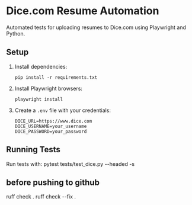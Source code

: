 # Dice.com Resume Automation

Automated tests for uploading resumes to Dice.com using Playwright and Python.

## Setup

1. Install dependencies:
   ```
   pip install -r requirements.txt
   ```

2. Install Playwright browsers:
   ```
   playwright install
   ```

3. Create a `.env` file with your credentials:
   ```
   DICE_URL=https://www.dice.com
   DICE_USERNAME=your_username
   DICE_PASSWORD=your_password
   ```

## Running Tests

Run tests with: 
pytest tests/test_dice.py --headed -s     

## before pushing to github

ruff check .
ruff check --fix .

